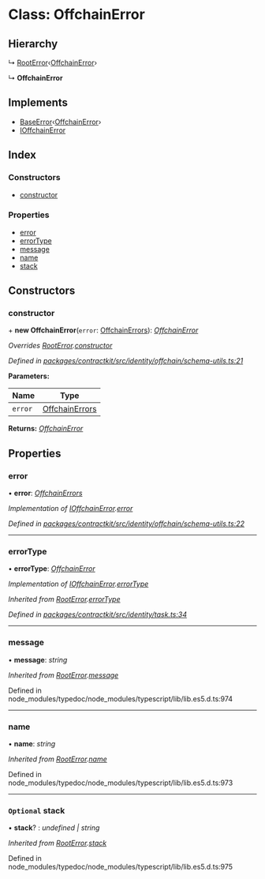 # Class: OffchainError

## Hierarchy

  ↳ [RootError](_identity_task_.rooterror.md)‹[OffchainError](../enums/_identity_offchain_schema_utils_.schemaerrortypes.md#offchainerror)›

  ↳ **OffchainError**

## Implements

* [BaseError](../interfaces/_identity_task_.baseerror.md)‹[OffchainError](../enums/_identity_offchain_schema_utils_.schemaerrortypes.md#offchainerror)›
* [IOffchainError](../interfaces/_identity_offchain_schema_utils_.ioffchainerror.md)

## Index

### Constructors

* [constructor](_identity_offchain_schema_utils_.offchainerror.md#constructor)

### Properties

* [error](_identity_offchain_schema_utils_.offchainerror.md#error)
* [errorType](_identity_offchain_schema_utils_.offchainerror.md#errortype)
* [message](_identity_offchain_schema_utils_.offchainerror.md#message)
* [name](_identity_offchain_schema_utils_.offchainerror.md#name)
* [stack](_identity_offchain_schema_utils_.offchainerror.md#optional-stack)

## Constructors

###  constructor

\+ **new OffchainError**(`error`: [OffchainErrors](../modules/_identity_offchain_data_wrapper_.md#offchainerrors)): *[OffchainError](_identity_offchain_schema_utils_.offchainerror.md)*

*Overrides [RootError](_identity_task_.rooterror.md).[constructor](_identity_task_.rooterror.md#constructor)*

*Defined in [packages/contractkit/src/identity/offchain/schema-utils.ts:21](https://github.com/celo-org/celo-monorepo/blob/master/packages/contractkit/src/identity/offchain/schema-utils.ts#L21)*

**Parameters:**

Name | Type |
------ | ------ |
`error` | [OffchainErrors](../modules/_identity_offchain_data_wrapper_.md#offchainerrors) |

**Returns:** *[OffchainError](_identity_offchain_schema_utils_.offchainerror.md)*

## Properties

###  error

• **error**: *[OffchainErrors](../modules/_identity_offchain_data_wrapper_.md#offchainerrors)*

*Implementation of [IOffchainError](../interfaces/_identity_offchain_schema_utils_.ioffchainerror.md).[error](../interfaces/_identity_offchain_schema_utils_.ioffchainerror.md#error)*

*Defined in [packages/contractkit/src/identity/offchain/schema-utils.ts:22](https://github.com/celo-org/celo-monorepo/blob/master/packages/contractkit/src/identity/offchain/schema-utils.ts#L22)*

___

###  errorType

• **errorType**: *[OffchainError](../enums/_identity_offchain_schema_utils_.schemaerrortypes.md#offchainerror)*

*Implementation of [IOffchainError](../interfaces/_identity_offchain_schema_utils_.ioffchainerror.md).[errorType](../interfaces/_identity_offchain_schema_utils_.ioffchainerror.md#errortype)*

*Inherited from [RootError](_identity_task_.rooterror.md).[errorType](_identity_task_.rooterror.md#errortype)*

*Defined in [packages/contractkit/src/identity/task.ts:34](https://github.com/celo-org/celo-monorepo/blob/master/packages/contractkit/src/identity/task.ts#L34)*

___

###  message

• **message**: *string*

*Inherited from [RootError](_identity_task_.rooterror.md).[message](_identity_task_.rooterror.md#message)*

Defined in node_modules/typedoc/node_modules/typescript/lib/lib.es5.d.ts:974

___

###  name

• **name**: *string*

*Inherited from [RootError](_identity_task_.rooterror.md).[name](_identity_task_.rooterror.md#name)*

Defined in node_modules/typedoc/node_modules/typescript/lib/lib.es5.d.ts:973

___

### `Optional` stack

• **stack**? : *undefined | string*

*Inherited from [RootError](_identity_task_.rooterror.md).[stack](_identity_task_.rooterror.md#optional-stack)*

Defined in node_modules/typedoc/node_modules/typescript/lib/lib.es5.d.ts:975
